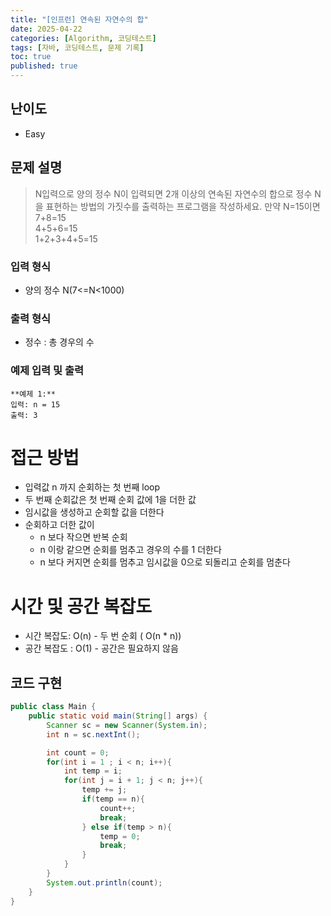 ```yaml
---
title: "[인프런] 연속된 자연수의 합"
date: 2025-04-22
categories: [Algorithm, 코딩테스트]
tags: [자바, 코딩테스트, 문제 기록]
toc: true
published: true
---
```


## 난이도 
- Easy

## 문제 설명
> N입력으로 양의 정수 N이 입력되면 2개 이상의 연속된 자연수의 합으로 정수 N을 표현하는 방법의 가짓수를 출력하는 프로그램을 작성하세요.
> 만약 N=15이면   
> 7+8=15  
> 4+5+6=15  
> 1+2+3+4+5=15  

### 입력 형식
- 양의 정수 N(7<=N<1000)

### 출력 형식
- 정수 : 총 경우의 수

### 예제 입력 및 출력
```plaintext
**예제 1:**
입력: n = 15
출력: 3
```

# 접근 방법
- 입력값 n 까지 순회하는 첫 번째 loop 
- 두 번째 순회값은 첫 번째 순회 값에 1을 더한 값 
- 임시값을 생성하고 순회할 값을 더한다
- 순회하고 더한 값이 
    - n 보다 작으면 반복 순회
    - n 이랑 같으면 순회를 멈추고 경우의 수를 1 더한다
    - n 보다 커지면 순회를 멈추고 임시값을 0으로 되돌리고 순회를 멈춘다  
# 시간 및 공간 복잡도
- 시간 복잡도: O(n) -  두 번 순회 ( O(n * n))
- 공간 복잡도 : O(1) - 공간은 필요하지 않음

## 코드 구현
```java
public class Main {
    public static void main(String[] args) {
        Scanner sc = new Scanner(System.in);
        int n = sc.nextInt();

        int count = 0;
        for(int i = 1 ; i < n; i++){
            int temp = i;
            for(int j = i + 1; j < n; j++){
                temp += j;
                if(temp == n){
                    count++;
                    break;
                } else if(temp > n){
                    temp = 0;
                    break;
                }
            }
        }
        System.out.println(count);
    }
}
```